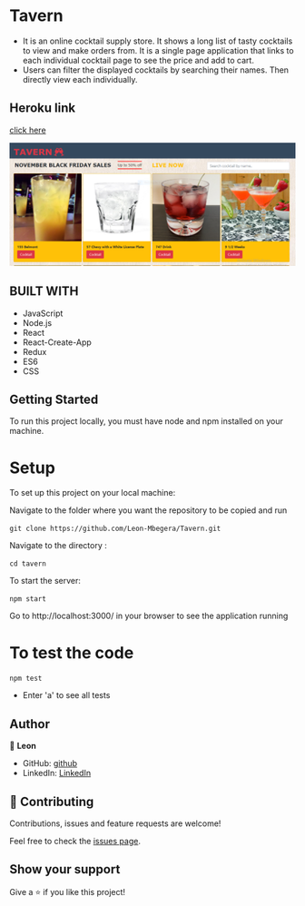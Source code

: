 #  Tavern
- It is an online cocktail supply store. It shows a long list of tasty cocktails to view and make orders from. It is a single page application that links to each individual cocktail page to see the price and add to cart.
- Users can filter the displayed cocktails by searching their names. Then directly view each individually.

## Heroku link
[click here](https://mbegerastavern.herokuapp.com/)

![](src/assets/tarvern.PNG)


## BUILT WITH
- JavaScript
- Node.js
- React
- React-Create-App
- Redux
- ES6
- CSS

## Getting Started

To run this project locally, you must have node and npm installed on your machine.

# Setup
To set up this project on your local machine:

Navigate to the folder where you want the repository to be copied and run 

`git clone https://github.com/Leon-Mbegera/Tavern.git`

Navigate to the directory :

`cd tavern`

To start the server: 

`npm start`

Go to http://localhost:3000/ in your browser to see the application running

# To test the code

 `npm test`
 
 - Enter 'a' to see all tests


## Author

👤 **Leon**

- GitHub: [github](https://github.com/Leon-Mbegera)
- LinkedIn: [LinkedIn](https://www.linkedin.com/in/leon-mbegera)

## 🤝 Contributing

Contributions, issues and feature requests are welcome!

Feel free to check the [issues page](https://github.com/Leon-Mbegera/tarvern/issues/).

## Show your support

Give a ⭐️ if you like this project!
